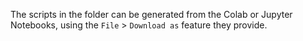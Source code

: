 The scripts in the folder can be generated from the Colab or Jupyter Notebooks,
using the `File` > `Download as` feature they provide.
 
